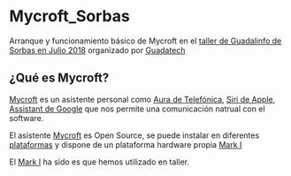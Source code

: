 # Mycroft_Sorbas
Arranque y funcionamiento básico de Mycroft en el [taller de Guadalinfo de Sorbas en Julio 2018](https://www.guadatech.com/abiertas-las-inscripciones-al-taller-intensivo-y-basado-en-proyectos-de-raspberry-pi-junio-julio-2018-en-sorbas/) organizado por [Guadatech](https://www.guadatech.com)

## ¿Qué es Mycroft?

[Mycroft](https://mycroft.ai) es un asistente personal como [Aura de Telefónica](https://aura.telefonica.com/es/), [Siri de Apple](https://www.apple.com/es/ios/siri/), [Assistant de Google](https://assistant.google.com/intl/es_es/) que nos permite una comunicación natrual con el software.

El asistente [Mycroft](https://mycroft.ai) es Open Source, se puede instalar en diferentes [plataformas](https://mycroft.ai/get-mycroft/) y dispone de un plataforma hardware propia [Mark I](https://mycroft.ai/product/mycroft-mark-1/)

El [Mark I](https://mycroft.ai/product/mycroft-mark-1/) ha sido es que hemos utilizado en taller.

